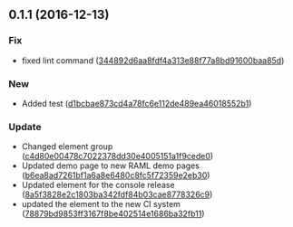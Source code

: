 <a name="0.1.1"></a>
## 0.1.1 (2016-12-13)


### Fix

* fixed lint command ([344892d6aa8fdf4a313e88f77a8bd91600baa85d](https://github.com/advanced-rest-client/raml-documentation-viewer/commit/344892d6aa8fdf4a313e88f77a8bd91600baa85d))

### New

* Added test ([d1bcbae873cd4a78fc6e112de489ea46018552b1](https://github.com/advanced-rest-client/raml-documentation-viewer/commit/d1bcbae873cd4a78fc6e112de489ea46018552b1))

### Update

* Changed element group ([c4d80e00478c7022378dd30e4005151a1f9cede0](https://github.com/advanced-rest-client/raml-documentation-viewer/commit/c4d80e00478c7022378dd30e4005151a1f9cede0))
* Updated demo page to new RAML demo pages ([b6ea8ad7261bf1a6a8e6480c8fc5f72359e2eb30](https://github.com/advanced-rest-client/raml-documentation-viewer/commit/b6ea8ad7261bf1a6a8e6480c8fc5f72359e2eb30))
* Updated element for the console release ([8a5f3828e2c1803ba342fdf84b03cae8778326c9](https://github.com/advanced-rest-client/raml-documentation-viewer/commit/8a5f3828e2c1803ba342fdf84b03cae8778326c9))
* updated the element to the new CI system ([78879bd9853ff3167f8be402514e1686ba32fb11](https://github.com/advanced-rest-client/raml-documentation-viewer/commit/78879bd9853ff3167f8be402514e1686ba32fb11))



